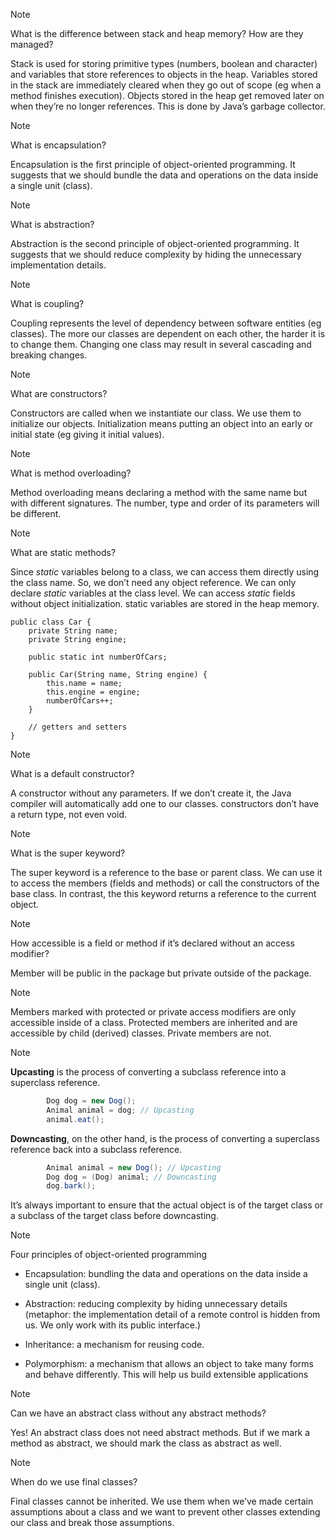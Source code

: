 > [!NOTE]
> What is the difference between stack and heap memory? How are 
> they managed? 
> 
> Stack is used for storing primitive types (numbers, boolean and 
> character) and variables that store references to objects in the heap. 
> Variables stored in the stack are immediately cleared when they go out 
> of scope (eg when a method finishes execution). Objects stored in the 
> heap get removed later on when they’re no longer references. This is 
> done by Java’s garbage collector. 

> [!NOTE]
> What is encapsulation? 
> 
> Encapsulation is the first principle of object-oriented programming. 
> It suggests that we should bundle the data and operations on the data 
> inside a single unit (class). 

> [!NOTE]
> What is abstraction? 
> 
> Abstraction is the second principle of object-oriented programming. 
> It suggests that we should reduce complexity by hiding the unnecessary 
> implementation details. 


> [!NOTE]
> What is coupling? 
> 
>  Coupling represents the level of dependency between software 
> entities (eg classes). The more our classes are dependent on each other, 
> the harder it is to change them. Changing one class may result in several 
> cascading and breaking changes. 

> [!NOTE]
> What are constructors? 
> 
> Constructors are called when we instantiate our class. We use them 
> to initialize our objects. Initialization means putting an object into an 
> early or initial state (eg giving it initial values). 

> [!NOTE]
> What is method overloading? 
> 
> Method overloading means declaring a method with the same name 
> but with different signatures. The number, type and order of its 
> parameters will be different. 

> [!NOTE]
> What are static methods? 
> 
> Since _static_ variables belong to a class, we can access them directly using the class name. So, we don’t need any object reference.
> We can only declare _static_ variables at the class level.
> We can access _static_ fields without object initialization.
> static variables are stored in the heap memory.
> 
> ```
> public class Car {
>     private String name;
>     private String engine;
>     
>     public static int numberOfCars;
>     
>     public Car(String name, String engine) {
>         this.name = name;
>         this.engine = engine;
>         numberOfCars++;
>     }
> 
>     // getters and setters
> }
> ```


> [!NOTE]
> What is a default constructor?
> 
> A constructor without any parameters. If we don’t create it, the Java 
> compiler will automatically add one to our classes.
>  constructors don’t have a return type, not even void. 


> [!NOTE]
> What is the super keyword? 
> 
> The super keyword is a reference to the base or parent class. We can 
> use it to access the members (fields and methods) or call the 
> constructors of the base class. In contrast, the this keyword returns a 
> reference to the current object.


> [!NOTE]
> How accessible is a field or method if it’s declared without an access 
> modifier? 
> 
> Member will be public in the package but private outside of 
> the package. 
> 
> > [!NOTE]
> >  Members marked with protected or private access modifiers are 
> > only accessible inside of a class. Protected members are inherited and 
> > are accessible by child (derived) classes. Private members are not. 


> [!NOTE]
> **Upcasting** is the process of converting a subclass reference into a superclass reference.
> 
> ```java
>         Dog dog = new Dog();
>         Animal animal = dog; // Upcasting
>         animal.eat();
> ```
> 
> 
> **Downcasting**, on the other hand, is the process of converting a superclass reference back into a subclass reference.
> 
> ```java
>         Animal animal = new Dog(); // Upcasting
>         Dog dog = (Dog) animal; // Downcasting
>         dog.bark();
> ```
> It’s always important to ensure that the actual object is of the target class or a subclass of the target class before downcasting.


> [!NOTE]
> Four principles of object-oriented programming
> 
> - Encapsulation: bundling the data and operations on the data inside 
> a single unit (class). 
> 
> - Abstraction: reducing complexity by hiding unnecessary details 
> (metaphor: the implementation detail of a remote control is hidden 
> from us. We only work with its public interface.) 
> 
> - Inheritance: a mechanism for reusing code. 
> 
> - Polymorphism: a mechanism that allows an object to take many 
> forms and behave differently. This will help us build extensible 
> applications


> [!NOTE]
> Can we have an abstract class without any abstract methods? 
> 
> Yes! An abstract class does not need abstract methods. But if we 
> mark a method as abstract, we should mark the class as abstract as well.

> [!NOTE]
>  When do we use final classes?
> 
> Final classes cannot be inherited. We use them when we’ve made 
> certain assumptions about a class and we want to prevent other classes 
> extending our class and break those assumptions. 


